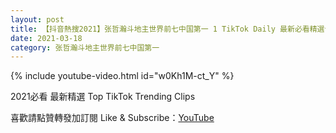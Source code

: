 ```yaml
---
layout: post
title: 【抖音熱搜2021】张哲瀚斗地主世界前七中国第一 1 TikTok Daily 最新必看精選合集2021 03 18
date: 2021-03-18
category: 张哲瀚斗地主世界前七中国第一
---
```


{% include youtube-video.html id="w0Kh1M-ct_Y" %}

2021必看 最新精選 Top TikTok Trending Clips

喜歡請點贊轉發加訂閱 Like & Subscribe：[YouTube](https://www.youtube.com/channel/UCAoR7VcanIPd04uEq_GIylA/videos)

